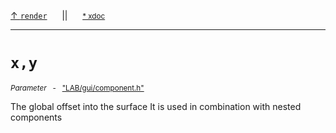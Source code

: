 [&#8593; `render`](LAB--gui--componenth--lab_guicomponent--render.md)&nbsp;&nbsp;&nbsp;&nbsp;&nbsp;&nbsp;||&nbsp;&nbsp;&nbsp;&nbsp;&nbsp;&nbsp;<small>[\* xdoc](../xdoc/LAB\gui.xmd#L111)</small>
***

# `x,y`
<small>*Parameter* &nbsp; - &nbsp; ["LAB/gui/component.h"](../include/LAB/gui/component.h)</small>  

The global offset into the surface
It is used in combination with nested components



